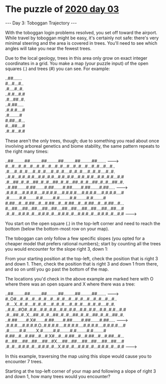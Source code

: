 # The puzzle of [2020 day 03](https://adventofcode.com/2020/day/3)

--- Day 3: Toboggan Trajectory ---

With the toboggan login problems resolved, you set off toward the airport. While travel by toboggan might be easy, it's certainly not safe: there's very minimal steering and the area is covered in trees. You'll need to see which angles will take you near the fewest trees.

Due to the local geology, trees in this area only grow on exact integer coordinates in a grid. You make a map (your puzzle input) of the open squares (.) and trees (#) you can see. For example:

..##.......\
#...#...#..\
.#....#..#.\
..#.#...#.#\
.#...##..#.\
..#.##.....\
.#.#.#....#\
.#........#\
#.##...#...\
#...##....#\
.#..#...#.#

These aren't the only trees, though; due to something you read about once involving arboreal genetics and biome stability, the same pattern repeats to the right many times:

..##.........##.........##.........##.........##.........##.......  --->\
#...#...#..#...#...#..#...#...#..#...#...#..#...#...#..#...#...#..\
.#....#..#..#....#..#..#....#..#..#....#..#..#....#..#..#....#..#.\
..#.#...#.#..#.#...#.#..#.#...#.#..#.#...#.#..#.#...#.#..#.#...#.#\
.#...##..#..#...##..#..#...##..#..#...##..#..#...##..#..#...##..#.\
..#.##.......#.##.......#.##.......#.##.......#.##.......#.##.....  --->\
.#.#.#....#.#.#.#....#.#.#.#....#.#.#.#....#.#.#.#....#.#.#.#....#\
.#........#.#........#.#........#.#........#.#........#.#........#\
#.##...#...#.##...#...#.##...#...#.##...#...#.##...#...#.##...#...\
#...##....##...##....##...##....##...##....##...##....##...##....#\
.#..#...#.#.#..#...#.#.#..#...#.#.#..#...#.#.#..#...#.#.#..#...#.#  --->

You start on the open square (.) in the top-left corner and need to reach the bottom (below the bottom-most row on your map).

The toboggan can only follow a few specific slopes (you opted for a cheaper model that prefers rational numbers); start by counting all the trees you would encounter for the slope right 3, down 1:

From your starting position at the top-left, check the position that is right 3 and down 1. Then, check the position that is right 3 and down 1 from there, and so on until you go past the bottom of the map.

The locations you'd check in the above example are marked here with O where there was an open square and X where there was a tree:

..##.........##.........##.........##.........##.........##.......  --->\
#..O#...#..#...#...#..#...#...#..#...#...#..#...#...#..#...#...#..\
.#....X..#..#....#..#..#....#..#..#....#..#..#....#..#..#....#..#.\
..#.#...#O#..#.#...#.#..#.#...#.#..#.#...#.#..#.#...#.#..#.#...#.#\
.#...##..#..X...##..#..#...##..#..#...##..#..#...##..#..#...##..#.\
..#.##.......#.X#.......#.##.......#.##.......#.##.......#.##.....  --->\
.#.#.#....#.#.#.#.O..#.#.#.#....#.#.#.#....#.#.#.#....#.#.#.#....#\
.#........#.#........X.#........#.#........#.#........#.#........#\
#.##...#...#.##...#...#.X#...#...#.##...#...#.##...#...#.##...#...\
#...##....##...##....##...#X....##...##....##...##....##...##....#\
.#..#...#.#.#..#...#.#.#..#...X.#.#..#...#.#.#..#...#.#.#..#...#.#  --->

In this example, traversing the map using this slope would cause you to encounter 7 trees.

Starting at the top-left corner of your map and following a slope of right 3 and down 1, how many trees would you encounter?